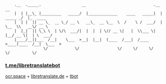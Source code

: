 ```
    .__  ._____.                  __                              .__          __          
    |  | |__\_ |_________   _____/  |_____________    ____   _____|  | _____ _/  |_  ____  
    |  | |  || __ \_  __ \_/ __ \   __\_  __ \__  \  /    \ /  ___/  | \__  \\   __\/ __ \ 
    |  |_|  || \_\ \  | \/\  ___/|  |  |  | \// __ \|   |  \\___ \|  |__/ __ \|  | \  ___/ 
    |____/__||___  /__|    \___  >__|  |__|  (____  /___|  /____  >____(____  /__|  \___  >
                 \/            \/                 \/     \/     \/          \/          \/         
```
### [t.me/libretranslatebot](https://t.me/libretranslatebot)
[ocr.space](https://ocr.space) + [libretranslate.de](https://libretranslate.de) + [tbot](https://github.com/yanzay/tbot) <br />
